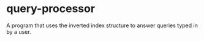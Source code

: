 query-processor
===============

A program that uses the inverted index structure to answer queries typed in by a user.